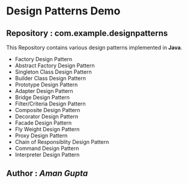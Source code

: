 Design Patterns Demo
==========================
Repository : com.example.designpatterns
------------------------------------------

This Repository contains various design patterns implemented in **Java**.
- Factory Design Pattern
- Abstract Factory Design Pattern
- Singleton Class Design Pattern
- Builder Class Design Pattern
- Prototype Design Pattern
- Adapter Design Pattern
- Bridge Design Pattern
- Filter/Criteria Design Pattern
- Composite Design Pattern
- Decorator Design Pattern
- Facade Design Pattern
- Fly Weight Design Pattern
- Proxy Design Pattern
- Chain of Responsiblity Design Pattern
- Command Design Pattern
- Interpreter Design Pattern

Author : *Aman Gupta*
---------------------
